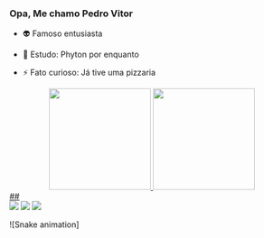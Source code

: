 ### Opa, Me chamo Pedro Vitor

- 👽 Famoso entusiasta

- 🌱 Estudo: Phyton por enquanto
- ⚡ Fato curioso: Já tive uma pizzaria

<div align="center">
  <a href="https://github.com/rafaballerini">
  <img height="180em" src="https://github-readme-stats.vercel.app/api?username=PedroVitor-Barbosa&show_icons=true&theme=tokyonight&include_all_commits=true&count_private=true"/>
  <img height="180em" src="https://github-readme-stats.vercel.app/api/top-langs/?username=PedroVitor-Barbosa&layout=compact&langs_count=7&theme=tokyonight"/>
</div>
   ##
 
<div>  
  <a href="https://www.instagram.com/pvdepaula/" target="_blank"><img src="https://img.shields.io/badge/-Instagram-%23E4405F?style=for-the-badge&logo=instagram&logoColor=white" target="_blank"></a>
  <a href = "mailto:pedrovitordep@gmail.com"><img src="https://img.shields.io/badge/-Gmail-%23333?style=for-the-badge&logo=gmail&logoColor=white" target="_blank"></a>
     <a href="[https://www.linkedin.com/in/rafaella-ballerini-45875016a](https://www.linkedin.com/in/pedro-vitor-barbosa-484481181/)" target="_blank"><img src="https://img.shields.io/badge/-LinkedIn-%230077B5?style=for-the-badge&logo=linkedin&logoColor=white" target="_blank"></a> 
  
   ![Snake animation]
  
